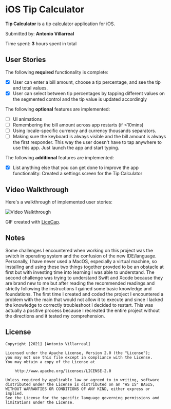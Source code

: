# iOS Tip Calculator

**Tip Calculator** is a tip calculator application for iOS.

Submitted by: **Antonio Villarreal**

Time spent: **3** hours spent in total

## User Stories

The following **required** functionality is complete:

* [x] User can enter a bill amount, choose a tip percentage, and see the tip and total values.
* [x] User can select between tip percentages by tapping different values on the segmented control and the tip value is updated accordingly

The following **optional** features are implemented:

* [ ] UI animations
* [ ] Remembering the bill amount across app restarts (if <10mins)
* [ ] Using locale-specific currency and currency thousands separators.
* [ ] Making sure the keyboard is always visible and the bill amount is always the first responder. This way the user doesn't have to tap anywhere to use this app. Just launch the app and start typing.

The following **additional** features are implemented:

- [x] List anything else that you can get done to improve the app functionality: Created a settings screen for the Tip Calculator

## Video Walkthrough

Here's a walkthrough of implemented user stories:

<img src='http://g.recordit.co/k7muKMVNVJ.gif' title='Video Walkthrough' width='' alt='Video Walkthrough' />

GIF created with [LiceCap](http://www.cockos.com/licecap/).

## Notes

Some challenges I encountered when working on this project was the switch in operating system and the confusion of the new IDE/language. Personally,
I have never used a MacOS, especially a virtual machine, so installing and using these two things together provded to be an obstacle at first but with investing
time into learning I was able to understand. The second challenge was trying to understand Swift and Xcode because they are brand new to me but after reading the 
recommended readings and strictly following the instructions I gained some basic knowledge and foundations. The first time I created and coded the project I
encountered a problem with the main that would not allow it to execute and since I lacked the knowledge to correctly troubleshoot I decided to restart. This was
actually a positive process because I recreated the entire project without the directions and it tested my comprehension.

## License

    Copyright [2021] [Antonio Villarreal]

    Licensed under the Apache License, Version 2.0 (the "License");
    you may not use this file except in compliance with the License.
    You may obtain a copy of the License at

        http://www.apache.org/licenses/LICENSE-2.0

    Unless required by applicable law or agreed to in writing, software
    distributed under the License is distributed on an "AS IS" BASIS,
    WITHOUT WARRANTIES OR CONDITIONS OF ANY KIND, either express or implied.
    See the License for the specific language governing permissions and
    limitations under the License.
 
